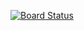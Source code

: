 [![Board Status](https://dev.azure.com/inmunda01/88d5edf0-8122-4829-b728-9ff9b84b6a55/67b91b2e-9d92-4812-87b9-b88207e50191/_apis/work/boardbadge/fb31d130-831f-4286-b6d6-ada43000d32b)](https://dev.azure.com/inmunda01/88d5edf0-8122-4829-b728-9ff9b84b6a55/_boards/board/t/67b91b2e-9d92-4812-87b9-b88207e50191/Microsoft.RequirementCategory)